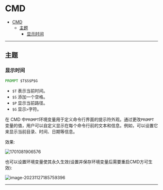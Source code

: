 # CMD

- [CMD](#cmd)
  - [主题](#主题)
    - [显示时间](#显示时间)

---

## 主题

### 显示时间

```cmd
PROMPT $T$S$P$G
```

- `$T` 表示当前时间。
- `$S` 添加一个空格。
- `$P` 显示当前路径。
- `$G` 显示`>`字符。

在 CMD 中`PROMPT`环境变量用于定义命令行界面的提示符外观。通过更改`PROMPT`变量的值，用户可以自定义显示在每个命令行前的文本和信息。例如，可以设置它来显示当前目录、时间、日期等信息。

效果:

![1701081906576](http://cdn.ayusummer233.top/DailyNotes/202311271854686.png)

也可以设置环境变量使其永久生效(设置并保存环境变量后需要重启CMD方可生效):

![image-20231127185759396](http://cdn.ayusummer233.top/DailyNotes/202311271857510.png)

---